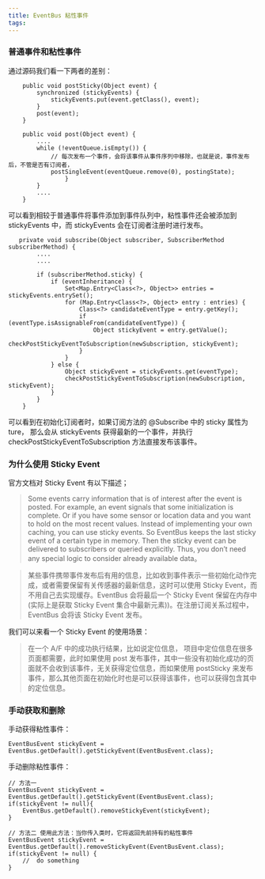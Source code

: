 ```yaml
---
title: EventBus 粘性事件
tags:
---
```




### 普通事件和粘性事件


通过源码我们看一下两者的差别：


```
    public void postSticky(Object event) {
        synchronized (stickyEvents) {
            stickyEvents.put(event.getClass(), event);
        }
        post(event);
    }

    public void post(Object event) {
        ....
        while (!eventQueue.isEmpty()) {
            // 每次发布一个事件，会将该事件从事件序列中移除，也就是说，事件发布后，不管是否有订阅者，
            postSingleEvent(eventQueue.remove(0), postingState);
                }
        } 
        ....
    }
```

可以看到相较于普通事件将事件添加到事件队列中，粘性事件还会被添加到 stickyEvents 中，而 stickyEvents 会在订阅者注册时进行发布。


```
   private void subscribe(Object subscriber, SubscriberMethod subscriberMethod) {
        ....
        ....

        if (subscriberMethod.sticky) {
            if (eventInheritance) {
                Set<Map.Entry<Class<?>, Object>> entries = stickyEvents.entrySet();
                for (Map.Entry<Class<?>, Object> entry : entries) {
                    Class<?> candidateEventType = entry.getKey();
                    if (eventType.isAssignableFrom(candidateEventType)) {
                        Object stickyEvent = entry.getValue();
                        checkPostStickyEventToSubscription(newSubscription, stickyEvent);
                    }
                }
            } else {
                Object stickyEvent = stickyEvents.get(eventType);
                checkPostStickyEventToSubscription(newSubscription, stickyEvent);
            }
        }
    }
```
可以看到在初始化订阅者时，如果订阅方法的 @Subscribe 中的 sticky 属性为 ture， 那么会从 stickyEvents  获得最新的一个事件，并执行 checkPostStickyEventToSubscription 方法直接发布该事件。


### 为什么使用 Sticky Event


官方文档对 Sticky Event 有以下描述；

> Some events carry information that is of interest after the event is posted. For example, an event signals that some initialization is complete. Or if you have some sensor or location data and you want to hold on the most recent values. Instead of implementing your own caching, you can use sticky events. So EventBus keeps the last sticky event of a certain type in memory. Then the sticky event can be delivered to subscribers or queried explicitly. Thus, you don’t need any special logic to consider already available data。

> 某些事件携带事件发布后有用的信息，比如收到事件表示一些初始化动作完成，或者需要保留有关传感器的最新信息，这时可以使用 Sticky Event，而不用自己去实现缓存。EventBus 会将最后一个 Sticky Event 保留在内存中(实际上是获取 Sticky Event 集合中最新元素))。在注册订阅关系过程中，EventBus 会将该 Sticky Event 发布。


我们可以来看一个 Sticky Event 的使用场景：

> 在一个 A/F 中的成功执行结果，比如说定位信息， 项目中定位信息在很多页面都需要，此时如果使用 post 发布事件，其中一些没有初始化成功的页面就不会收到该事件，无关获得定位信息，而如果使用 postSticky 来发布事件，那么其他页面在初始化时也是可以获得该事件，也可以获得包含其中的定位信息。

### 手动获取和删除


手动获得粘性事件：

```
EventBusEvent stickyEvent = EventBus.getDefault().getStickyEvent(EventBusEvent.class);
```

手动删除粘性事件：

```
// 方法一
EventBusEvent stickyEvent = EventBus.getDefault().getStickyEvent(EventBusEvent.class);
if(stickyEvent != null){
    EventBus.getDefault().removeStickyEvent(stickyEvent);
}

// 方法二 使用此方法：当你传入类时，它将返回先前持有的粘性事件
EventBusEvent stickyEvent = EventBus.getDefault().removeStickyEvent(EventBusEvent.class);
if(stickyEvent != null) {
    //  do something
}
```
